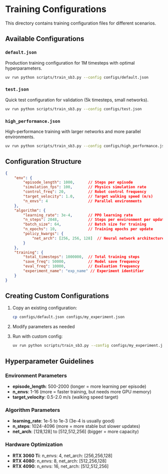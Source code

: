 # Training Configurations

This directory contains training configuration files for different scenarios.

## Available Configurations

### `default.json`
Production training configuration for 1M timesteps with optimal hyperparameters.

```bash
uv run python scripts/train_sb3.py --config configs/default.json
```

### `test.json`
Quick test configuration for validation (5k timesteps, small networks).

```bash
uv run python scripts/train_sb3.py --config configs/test.json
```

### `high_performance.json`
High-performance training with larger networks and more parallel environments.

```bash
uv run python scripts/train_sb3.py --config configs/high_performance.json
```

## Configuration Structure

```json
{
    "env": {
        "episode_length": 1000,      // Steps per episode
        "simulation_fps": 100,       // Physics simulation rate
        "control_freq": 20,          // Robot control frequency
        "target_velocity": 1.0,      // Target walking speed (m/s)
        "n_envs": 4                  // Parallel environments
    },
    "algorithm": {
        "learning_rate": 3e-4,       // PPO learning rate
        "n_steps": 2048,             // Steps per environment per update
        "batch_size": 64,            // Batch size for training
        "n_epochs": 10,              // Training epochs per update
        "policy_kwargs": {
            "net_arch": [256, 256, 128]  // Neural network architecture
        }
    },
    "training": {
        "total_timesteps": 1000000,  // Total training steps
        "save_freq": 50000,          // Model save frequency
        "eval_freq": 10000,          // Evaluation frequency
        "experiment_name": "exp_name" // Experiment identifier
    }
}
```

## Creating Custom Configurations

1. Copy an existing configuration:
   ```bash
   cp configs/default.json configs/my_experiment.json
   ```

2. Modify parameters as needed

3. Run with custom config:
   ```bash
   uv run python scripts/train_sb3.py --config configs/my_experiment.json
   ```

## Hyperparameter Guidelines

### Environment Parameters
- **episode_length**: 500-2000 (longer = more learning per episode)
- **n_envs**: 1-16 (more = faster training, but needs more GPU memory)
- **target_velocity**: 0.5-2.0 m/s (walking speed target)

### Algorithm Parameters
- **learning_rate**: 1e-5 to 1e-3 (3e-4 is usually good)
- **n_steps**: 1024-4096 (more = more stable but slower updates)
- **net_arch**: [128,128] to [512,512,256] (bigger = more capacity)

### Hardware Optimization
- **RTX 3060 Ti**: n_envs: 4, net_arch: [256,256,128]
- **RTX 4080**: n_envs: 8, net_arch: [512,256,128] 
- **RTX 4090**: n_envs: 16, net_arch: [512,512,256]